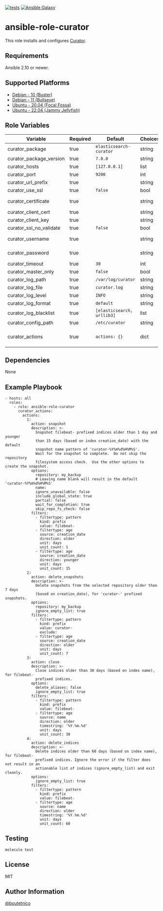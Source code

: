 [![tests](https://github.com/boutetnico/ansible-role-curator/workflows/Test%20ansible%20role/badge.svg)](https://github.com/boutetnico/ansible-role-curator/actions?query=workflow%3A%22Test+ansible+role%22)
[![Ansible Galaxy](https://img.shields.io/badge/galaxy-boutetnico.curator-blue.svg)](https://galaxy.ansible.com/boutetnico/curator)

ansible-role-curator
====================

This role installs and configures [Curator](https://github.com/elastic/curator).

Requirements
------------

Ansible 2.10 or newer.

Supported Platforms
-------------------

- [Debian - 10 (Buster)](https://wiki.debian.org/DebianBuster)
- [Debian - 11 (Bullseye)](https://wiki.debian.org/DebianBullseye)
- [Ubuntu - 20.04 (Focal Fossa)](http://releases.ubuntu.com/20.04/)
- [Ubuntu - 22.04 (Jammy Jellyfish)](http://releases.ubuntu.com/22.04/)

Role Variables
--------------

| Variable                | Required | Default                    | Choices   | Comments                                     |
|-------------------------|----------|----------------------------|-----------|----------------------------------------------|
| curator_package         | true     | `elasticsearch-curator`    | string    |                                              |
| curator_package_version | true     | `7.0.0`                    | string    |                                              |
| curator_hosts           | true     | `[127.0.0.1]`              | list      |                                              |
| curator_port            | true     | `9200`                     | int       |                                              |
| curator_url_prefix      | true     |                            | string    |                                              |
| curator_use_ssl         | true     | `false`                    | bool      |                                              |
| curator_certificate     | true     |                            | string    | Path to CA certificate.                      |
| curator_client_cert     | true     |                            | string    |                                              |
| curator_client_key      | true     |                            | string    |                                              |
| curator_ssl_no_validate | true     | `false`                    | bool      |                                              |
| curator_username        | true     |                            | string    | Username for basic auth.                     |
| curator_password        | true     |                            | string    | Password for basic auth.                     |
| curator_timeout         | true     | `30`                       | int       |                                              |
| curator_master_only     | true     | `false`                    | bool      |                                              |
| curator_log_path        | true     | `/var/log/curator`         | string    |                                              |
| curator_log_file        | true     | `curator.log`              | string    |                                              |
| curator_log_level       | true     | `INFO`                     | string    |                                              |
| curator_log_format      | true     | `default`                  | string    |                                              |
| curator_log_blacklist   | true     | `[elasticsearch, urllib3]` | list      |                                              |
| curator_config_path     | true     | `/etc/curator`             | string    |                                              |
| curator_actions         | true     | `actions: {}`              | dict      | Actions to perform. See `defaults/main.yml`. |

Dependencies
------------

None

Example Playbook
----------------

    - hosts: all
      roles:
        - role: ansible-role-curator
          curator_actions:
            actions:
              1:
                action: snapshot
                description: >-
                  Snapshot filebeat- prefixed indices older than 1 day and younger
                  than 15 days (based on index creation_date) with the default
                  snapshot name pattern of 'curator-%Y%m%d%H%M%S'.
                  Wait for the snapshot to complete.  Do not skip the repository
                  filesystem access check.  Use the other options to create the snapshot.
                options:
                  repository: my_backup
                  # Leaving name blank will result in the default 'curator-%Y%m%d%H%M%S'
                  name:
                  ignore_unavailable: false
                  include_global_state: true
                  partial: false
                  wait_for_completion: true
                  skip_repo_fs_check: false
                filters:
                  - filtertype: pattern
                    kind: prefix
                    value: filebeat-
                  - filtertype: age
                    source: creation_date
                    direction: older
                    unit: days
                    unit_count: 1
                  - filtertype: age
                    source: creation_date
                    direction: younger
                    unit: days
                    unit_count: 15
              2:
                action: delete_snapshots
                description: >-
                  Delete snapshots from the selected repository older than 7 days
                  (based on creation_date), for 'curator-' prefixed snapshots.
                options:
                  repository: my_backup
                  ignore_empty_list: true
                filters:
                  - filtertype: pattern
                    kind: prefix
                    value: curator-
                    exclude:
                  - filtertype: age
                    source: creation_date
                    direction: older
                    unit: days
                    unit_count: 7
              3:
                action: close
                description: >-
                  Close indices older than 30 days (based on index name), for filebeat-
                  prefixed indices.
                options:
                  delete_aliases: false
                  ignore_empty_list: true
                filters:
                  - filtertype: pattern
                    kind: prefix
                    value: filebeat-
                  - filtertype: age
                    source: name
                    direction: older
                    timestring: '%Y.%m.%d'
                    unit: days
                    unit_count: 30
              4:
                action: delete_indices
                description: >-
                  Delete indices older than 60 days (based on index name), for filebeat-
                  prefixed indices. Ignore the error if the filter does not result in an
                  actionable list of indices (ignore_empty_list) and exit cleanly.
                options:
                  ignore_empty_list: true
                filters:
                  - filtertype: pattern
                    kind: prefix
                    value: filebeat-
                  - filtertype: age
                    source: name
                    direction: older
                    timestring: '%Y.%m.%d'
                    unit: days
                    unit_count: 60

Testing
-------

    molecule test

License
-------

MIT

Author Information
------------------

[@boutetnico](https://github.com/boutetnico)
